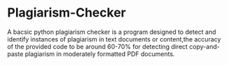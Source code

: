 # Plagiarism-Checker
A bacsic python plagiarism checker is a program designed to detect and identify instances of plagiarism in text documents or content,the accuracy of the provided code to be around 60-70% for detecting direct copy-and-paste plagiarism in moderately formatted PDF documents. 
